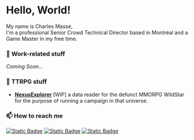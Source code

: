 # Hello, World!
My name is Charles Masse,<br>
I'm a professional Senior Crowd Technical Director based in Montréal and a Game Master in my free time.

### 💼 Work-related stuff
<i>Coming Soon...</i>

### 🎲 TTRPG stuff
- [<b>NexusExplorer</b>](https://github.com/charles-masse/NexusExplorer) [WIP] a data reader for the defunct MMORPG WildStar for the purpose of running a campaign in that universe.

### 📫 How to reach me
<a href="https://www.linkedin.com/in/charles-masse" target="_blank" rel="noopener noreferrer"><img alt="Static Badge" src="https://img.shields.io/badge/in-LinkedIn-test?style=plastic&labelColor=%230a66c2&color=%23FFFFFF"></a>
<a href="https://charles-masse.itch.io" target="_blank" rel="noopener noreferrer"><img alt="Static Badge" src="https://img.shields.io/badge/-itch.io-test?style=plastic&logo=itchdotio&labelColor=%23111111&color=%231b1b1b"></a>
<a href="https://discordapp.com/users/701231102429233182" target="_blank" rel="noopener noreferrer"><img alt="Static Badge" src="https://img.shields.io/badge/Discord-%20?style=plastic&logo=discord&color=%232f3136"></a>
